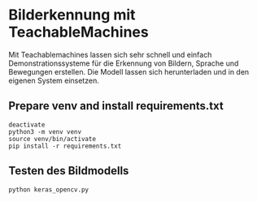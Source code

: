 # Bilderkennung mit TeachableMachines

Mit Teachablemachines lassen sich sehr schnell und einfach Demonstrationssysteme für die Erkennung von
Bildern, Sprache und Bewegungen erstellen. Die Modell lassen sich herunterladen und in den eigenen System einsetzen.


## Prepare venv and install requirements.txt
```
deactivate
python3 -m venv venv
source venv/bin/activate
pip install -r requirements.txt

```

## Testen des Bildmodells


```
python keras_opencv.py

```

